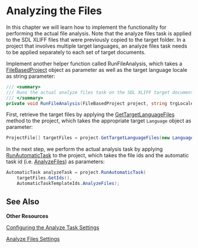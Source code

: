Analyzing the Files
==

In this chapter we will learn how to implement the functionality for performing the actual file analysis. Note that the analyze files task is applied to the SDL XLIFF files that were previously copied to the target folder. In a project that involves multiple target languages, an analyze files task needs to be applied separately to each set of target documents.

Implement another helper function called RunFileAnalysis, which takes a [FileBasedProject](../../../api/projectautomation/Sdl.ProjectAutomation.FileBased.FileBasedProject.yml) object as parameter as well as the target language locale as string parameter:

```cs
/// <summary>
/// Runs the actual analyze files task on the SDL XLIFF target documents.
/// </summary> 
private void RunFileAnalysis(FileBasedProject project, string trgLocale)
```

First, retrieve the target files by applying the [GetTargetLanguageFiles](../../../api/projectautomation/Sdl.ProjectAutomation.FileBased.FileBasedProject.yml#Sdl_ProjectAutomation_FileBased_FileBasedProject_GetTargetLanguageFiles) method to the project, which takes the appropriate target ```Language``` object as parameter:

```cs
ProjectFile[] targetFiles = project.GetTargetLanguageFiles(new Language(CultureInfo.GetCultureInfo(trgLocale)));
```

In the next step, we perform the actual analysis task by applying [RunAutomaticTask](../../..//api/projectautomation/Sdl.ProjectAutomation.FileBased.FileBasedProject.yml#Sdl_ProjectAutomation_FileBased_FileBasedProject_RunAutomaticTask_System_Guid___System_String_) to the project, which takes the file ids and the automatic task id (i.e. [AnalyzeFiles](../../../api/projectautomation/Sdl.ProjectAutomation.Core.AutomaticTaskTemplateIds.yml#Sdl_ProjectAutomation_Core_AutomaticTaskTemplateIds_AnalyzeFiles)) as parameters:

```cs
AutomaticTask analyzeTask = project.RunAutomaticTask(
    targetFiles.GetIds(),
    AutomaticTaskTemplateIds.AnalyzeFiles);
```

See Also
--

**Other Resources**

[Configuring the Analyze Task Settings](configuring_the_analyze_task_settings.md)

[Analyze Files Settings](..\code_examples\analyze_files_settings.md)